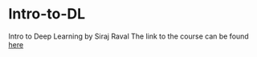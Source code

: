 # Intro-to-DL
Intro to Deep Learning by Siraj Raval
The link to the course can be found [here](https://www.youtube.com/watch?v=vOppzHpvTiQ&list=PL2-dafEMk2A7YdKv4XfKpfbTH5z6rEEj3)
